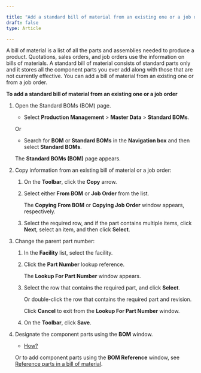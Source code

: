 ```yaml
---

title: "Add a standard bill of material from an existing one or a job order"
draft: false
type: Article

---
```


A bill of material is a list of all the parts and assemblies needed to produce a product. Quotations, sales orders, and job orders use the information on bills of materials. A standard bill of material consists of standard parts only and it stores all the component parts you ever add along with those that are not currently effective. You can add a bill of material from an existing one or from a job order.


**To add a standard bill of material from an existing one or a job order**

1. Open the Standard BOMs (BOM) page.

    - Select **Production Management** > **Master Data** > **Standard BOMs**.

    Or

    - Search for **BOM** or **Standard BOMs** in the **Navigation box** and then select **Standard BOMs**.

    The **Standard BOMs (BOM)** page appears.

2. Copy information from an existing bill of material or a job order:

    1. On the **Toolbar**, click the **Copy** arrow.

    2. Select either **From BOM** or **Job Order** from the list.

        The **Copying From BOM** or **Copying Job Order** window appears, respectively.

    3. Select the required row, and if the part contains multiple items, click **Next**, select an item, and then click **Select**.

3. Change the parent part number:

    1. In the **Facility** list, select the facility.

    2. Click the **Part Number** lookup reference.

        The **Lookup For Part Number** window appears.

    3. Select the row that contains the required part, and click **Select**.

        Or double-click the row that contains the required part and revision.

        Click **Cancel** to exit from the **Lookup For Part Number** window.

    4. On the **Toolbar**, click **Save**.

4. Designate the component parts using the **BOM** window.

    - [How?](add-a-part-to-a-standard-bill-of-material.md)

    Or to add component parts using the **BOM Reference** window, see [Reference parts in a bill of material](reference-parts-in-a-bill-of-material.md).

​